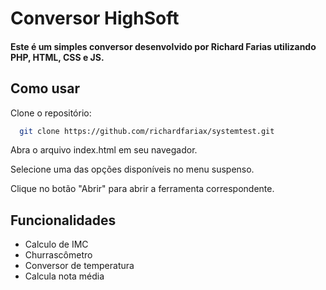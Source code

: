 # Conversor HighSoft

#### Este é um simples conversor desenvolvido por Richard Farias utilizando PHP, HTML, CSS e JS.

## Como usar
Clone o repositório:

```bash
  git clone https://github.com/richardfariax/systemtest.git
```
Abra o arquivo index.html em seu navegador.

Selecione uma das opções disponíveis no menu suspenso.

Clique no botão "Abrir" para abrir a ferramenta correspondente.
## Funcionalidades

- Calculo de IMC
- Churrascômetro
- Conversor de temperatura
- Calcula nota média



